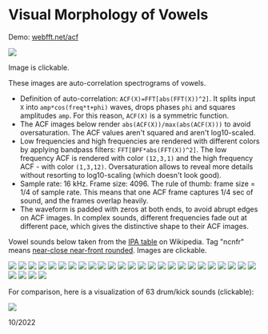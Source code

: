 # Visual Morphology of Vowels

Demo: [webfft.net/acf](https://webfft.net/acf)

[![](img/xs.jpg)](img/xl.jpg)

Image is clickable.

These images are auto-correlation spectrograms of vowels.

- Definition of auto-correlation: `ACF(X)=FFT[abs(FFT(X))^2]`. It splits input `X` into `amp*cos(freq*t+phi)` waves, drops phases `phi` and squares amplitudes `amp`. For this reason, `ACF(X)` is a symmetric function.
- The ACF images below render `abs(ACF(X))/max(abs(ACF(X)))` to avoid oversaturation. The ACF values aren't squared and aren't log10-scaled.
- Low frequencies and high frequencies are rendered with different colors by applying bandpass filters: `FFT[BPF*abs(FFT(X))^2]`. The low frequency ACF is rendered with color `(12,3,1)` and the high frequency ACF - with color `(1,3,12)`. Oversaturation allows to reveal more details without resorting to log10-scaling (which doesn't look good).
- Sample rate: 16 kHz. Frame size: 4096. The rule of thumb: frame size = 1/4 of sample rate. This means that one ACF frame captures 1/4 sec of sound, and the frames overlap heavily.
- The waveform is padded with zeros at both ends, to avoid abrupt edges on ACF images. In complex sounds, different frequencies fade out at different pace, which gives the distinctive shape to their ACF images.

Vowel sounds below taken from the [IPA table](https://en.wikipedia.org/wiki/Vowel) on Wikipedia. Tag "ncnfr" means [near-close near-front rounded](https://en.wikipedia.org/wiki/Near-close_near-front_rounded_vowel). Images are clickable.

[![](img/xs/cbr.jpg)](img/xl/cbr.jpg) [![](img/xs/cbu.jpg)](img/xl/cbu.jpg) [![](img/xs/ccr.jpg)](img/xl/ccr.jpg) [![](img/xs/ccu.jpg)](img/xl/ccu.jpg) [![](img/xs/cfr.jpg)](img/xl/cfr.jpg) [![](img/xs/cfu.jpg)](img/xl/cfu.jpg) [![](img/xs/cmbr.jpg)](img/xl/cmbr.jpg) [![](img/xs/cmbu.jpg)](img/xl/cmbu.jpg) [![](img/xs/cmcr.jpg)](img/xl/cmcr.jpg) [![](img/xs/cmcu.jpg)](img/xl/cmcu.jpg) [![](img/xs/cmfr.jpg)](img/xl/cmfr.jpg) [![](img/xs/cmfu.jpg)](img/xl/cmfu.jpg) [![](img/xs/mcv.jpg)](img/xl/mcv.jpg) [![](img/xs/ncnbr.jpg)](img/xl/ncnbr.jpg) [![](img/xs/ncnfr.jpg)](img/xl/ncnfr.jpg) [![](img/xs/ncnfu.jpg)](img/xl/ncnfu.jpg) [![](img/xs/nocu.jpg)](img/xl/nocu.jpg) [![](img/xs/nofu.jpg)](img/xl/nofu.jpg) [![](img/xs/obu.jpg)](img/xl/obu.jpg) [![](img/xs/ocu.jpg)](img/xl/ocu.jpg) [![](img/xs/ofr.jpg)](img/xl/ofr.jpg) [![](img/xs/omcr.jpg)](img/xl/omcr.jpg) [![](img/xs/omcu.jpg)](img/xl/omcu.jpg) [![](img/xs/omfr.jpg)](img/xl/omfr.jpg) [![](img/xs/omfu.jpg)](img/xl/omfu.jpg) [![](img/xs/probr.jpg)](img/xl/probr.jpg) [![](img/xs/profu.jpg)](img/xl/profu.jpg) [![](img/xs/prombr.jpg)](img/xl/prombr.jpg) [![](img/xs/prombu.jpg)](img/xl/prombu.jpg) 

For comparison, here is a visualization of 63 drum/kick sounds (clickable):

[![](img/drums/xs.jpg)](img/drums/xl.png)

10/2022
